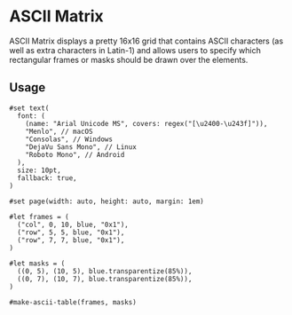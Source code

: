# ASCII Matrix

ASCII Matrix displays a pretty 16x16 grid that contains ASCII characters (as well as extra characters in Latin-1) and allows users to specify which rectangular frames or masks should be drawn over the elements.

## Usage

```typst
#set text(
  font: (
    (name: "Arial Unicode MS", covers: regex("[\u2400-\u243f]")),
    "Menlo", // macOS
    "Consolas", // Windows
    "DejaVu Sans Mono", // Linux
    "Roboto Mono", // Android
  ),
  size: 10pt,
  fallback: true,
)

#set page(width: auto, height: auto, margin: 1em)

#let frames = (
  ("col", 0, 10, blue, "0x1"),
  ("row", 5, 5, blue, "0x1"),
  ("row", 7, 7, blue, "0x1"),
)

#let masks = (
  ((0, 5), (10, 5), blue.transparentize(85%)),
  ((0, 7), (10, 7), blue.transparentize(85%)),
)

#make-ascii-table(frames, masks)
```
